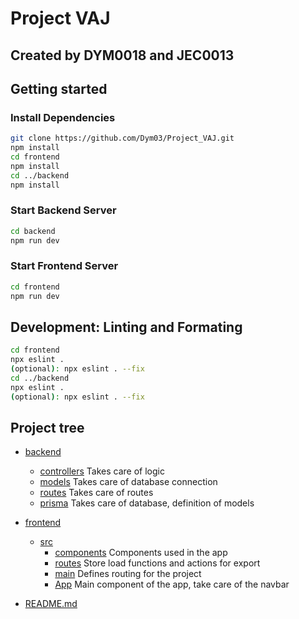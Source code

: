 
# Project VAJ

## Created by DYM0018 and JEC0013

## Getting started

### Install Dependencies

```bash
git clone https://github.com/Dym03/Project_VAJ.git
npm install
cd frontend 
npm install
cd ../backend
npm install
```

### Start Backend Server

```bash
cd backend
npm run dev
```

### Start Frontend Server

```bash
cd frontend
npm run dev
```

## Development: Linting and Formating

```bash
cd frontend
npx eslint .
(optional): npx eslint . --fix
cd ../backend
npx eslint .
(optional): npx eslint . --fix
```

## Project tree

* [backend](./backend)
  * [controllers](./backend/controllers) Takes care of logic
  * [models](./backend/models) Takes care of database connection
  * [routes](./backend/routes) Takes care of routes
  * [prisma](./backend/prisma) Takes care of database, definition of models
* [frontend](./frontend)
  * [src](./frontend/src/)
    * [components](./frontend/src/components) Components used in the app
    * [routes](./frontend/src/routes) Store load functions and actions for export
    * [main](./frontend/src/main.jsx) Defines routing for the project
    * [App](./frontend/src/App.jsx) Main component of the app, take care of the navbar

* [README.md](./README.md)
